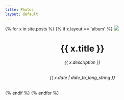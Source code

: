 ```yaml
---
title: Photos
layout: default 
---
```


{% for x in site.posts %}
  {% if x.layout == 'album' %}
<a href="{{ x.url }}" class="thumbnail"><img src="{{ x.root }}thumbs/{{ x.thumb }}"></img></a>
<center>
    <h1>{{ x.title }}</h1>
    <h6>{{ x.description }}</h6>
    <h6>{{ x.date | date_to_long_string }}</h6>
</center>
  {% endif %}
{% endfor %}
